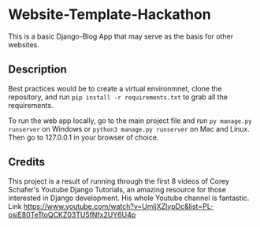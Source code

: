 # Website-Template-Hackathon
This is a basic Django-Blog App that may serve as the basis for other websites. 

## Description
Best practices would be to create a virtual environmnet, clone the repository, and run `pip install -r requirements.txt` to grab all the requirements. 

To run the web app locally, go to the main project file and run `py manage.py runserver` on Windows or `python3 manage.py runserver` on Mac and Linux. Then go to 127.0.0.1 in your browser of choice. 

## Credits
This project is a result of running through the first 8 videos of Corey Schafer's Youtube Django Tutorials, an amazing resource for those interested in Django development. His whole Youtube channel is fantastic. Link https://www.youtube.com/watch?v=UmljXZIypDc&list=PL-osiE80TeTtoQCKZ03TU5fNfx2UY6U4p
